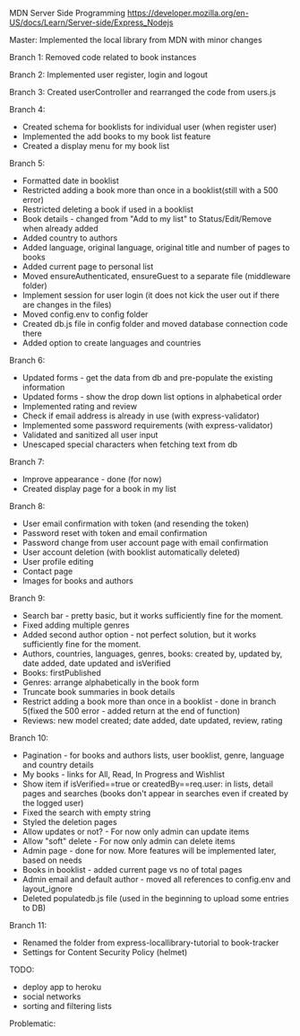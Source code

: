 MDN Server Side Programming
https://developer.mozilla.org/en-US/docs/Learn/Server-side/Express_Nodejs

Master: Implemented the local library from MDN with minor changes

Branch 1: Removed code related to book instances

Branch 2: Implemented user register, login and logout

Branch 3: Created userController and rearranged the code from users.js

Branch 4:

- Created schema for booklists for individual user (when register user)
- Implemented the add books to my book list feature
- Created a display menu for my book list

Branch 5:

- Formatted date in booklist
- Restricted adding a book more than once in a booklist(still with a 500 error)
- Restricted deleting a book if used in a booklist
- Book details - changed from "Add to my list" to Status/Edit/Remove when already added
- Added country to authors
- Added language, original language, original title and number of pages to books
- Added current page to personal list
- Moved ensureAuthenticated, ensureGuest to a separate file (middleware folder)
- Implement session for user login (it does not kick the user out if there are changes in the files)
- Moved config.env to config folder
- Created db.js file in config folder and moved database connection code there
- Added option to create languages and countries

Branch 6:

- Updated forms - get the data from db and pre-populate the existing information
- Updated forms - show the drop down list options in alphabetical order
- Implemented rating and review
- Check if email address is already in use (with express-validator)
- Implemented some password requirements (with express-validator)
- Validated and sanitized all user input
- Unescaped special characters when fetching text from db

Branch 7:

- Improve appearance - done (for now)
- Created display page for a book in my list

Branch 8:

- User email confirmation with token (and resending the token)
- Password reset with token and email confirmation
- Password change from user account page with email confirmation
- User account deletion (with booklist automatically deleted)
- User profile editing
- Contact page
- Images for books and authors

Branch 9:

- Search bar - pretty basic, but it works sufficiently fine for the moment.
- Fixed adding multiple genres
- Added second author option - not perfect solution, but it works sufficiently fine for the moment.
- Authors, countries, languages, genres, books: created by, updated by, date added, date updated and isVerified
- Books: firstPublished
- Genres: arrange alphabetically in the book form
- Truncate book summaries in book details
- Restrict adding a book more than once in a booklist - done in branch 5(fixed the 500 error - added return at the end of function)
- Reviews: new model created; date added, date updated, review, rating

Branch 10:

- Pagination - for books and authors lists, user booklist, genre, language and country details
- My books - links for All, Read, In Progress and Wishlist
- Show item if isVerified==true or createdBy==req.user: in lists, detail pages and searches (books don't appear in searches even if created by the logged user)
- Fixed the search with empty string
- Styled the deletion pages
- Allow updates or not? - For now only admin can update items
- Allow "soft" delete - For now only admin can delete items
- Admin page - done for now. More features will be implemented later, based on needs
- Books in booklist - added current page vs no of total pages
- Admin email and default author - moved all references to config.env and layout_ignore
- Deleted populatedb.js file (used in the beginning to upload some entries to DB)

Branch 11:

- Renamed the folder from express-locallibrary-tutorial to book-tracker
- Settings for Content Security Policy (helmet)

TODO:

- deploy app to heroku
- social networks
- sorting and filtering lists

Problematic:
